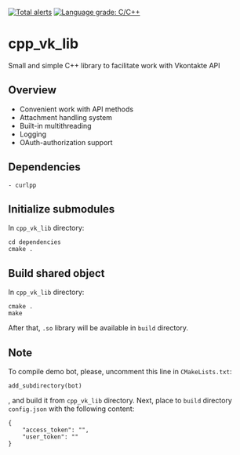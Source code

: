 [![Total alerts](https://img.shields.io/lgtm/alerts/g/fragmichwarum/cpp_vk_lib.svg?logo=lgtm&logoWidth=18)](https://lgtm.com/projects/g/fragmichwarum/cpp_vk_lib/alerts/)
[![Language grade: C/C++](https://img.shields.io/lgtm/grade/cpp/g/fragmichwarum/cpp_vk_lib.svg?logo=lgtm&logoWidth=18)](https://lgtm.com/projects/g/fragmichwarum/cpp_vk_lib/context:cpp)


# cpp_vk_lib
Small and simple C++ library to facilitate work with Vkontakte API

## Overview

* Convenient work with API methods
* Attachment handling system
* Built-in multithreading
* Logging
* OAuth-authorization support

## Dependencies
	- curlpp

## Initialize submodules
In `cpp_vk_lib` directory:
```
cd dependencies
cmake .
```
## Build shared object

In `cpp_vk_lib` directory:
```
cmake .
make
```
After that, `.so` library will be available in `build` directory.

## Note

To compile demo bot, please, uncomment this line in `CMakeLists.txt`:
```
add_subdirectory(bot)
```
, and build it from `cpp_vk_lib` directory. Next, place to `build` directory `config.json` with the following content:
```
{
	"access_token": "",
	"user_token": ""
}
```
